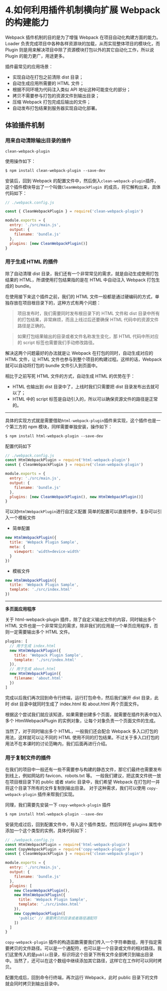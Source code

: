 # 4.如何利用插件机制横向扩展 Webpack 的构建能力

Webpack 插件机制的目的是为了增强 Webpack 在项目自动化构建方面的能力。Loader 负责完成项目中各种各样资源块的加载，从而实现整体项目的模块化，而 Plugin 则是用来解决项目中除了资源模块打包以外的其它自动化工作，所以说 Plugin 的能力更广，用途更多。

插件最常见的应用场景：

- 实现自动在打包之前清除 dist 目录；
- 自动生成应用所需要的 HTML 文件；
- 根据不同环境为代码注入类似 API 地址这种可能变化的部分；
- 拷贝不需要参与打包的资源文件到输出目录；
- 压缩 Webpack 打包完成后输出的文件；
- 自动发布打包结果到服务器实现自动化部署。

## 体验插件机制

### 用来自动清除输出目录的插件

`clean-webpack-plugin`

使用操作如下：

```vb
$ npm install clean-webpack-plugin --save-dev
```

安装后，回到 Webpack 的配置文件中，然后倒入`clean-webpack-plugin`插件，这个插件模块导出了一个叫做`CleanWebpackPlugin `的成员，将它解构出来，具体代码如下：

```js
// ./webpack.config.js

const { CleanWebpackPlugin } = require('clean-webpack-plugin')

module.exports = {
  entry: './src/main.js',
  output: {
    filename: 'bundle.js'
  },
  plugins: [new CleanWebpackPlugin()]
}
```

### 用于生成 HTML 的插件

除了自动清理 dist 目录，我们还有一个非常常见的需求，就是自动生成使用打包结果的 HTML，所谓使用打包结果指的是在 HTML 中自动注入 Webpack 打包生成的 bundle。

在使用接下来这个插件之前，我们的 HTML 文件一般都是通过硬编码的方式，单独存放在项目根目录下的，这种方式有两个问题：

> 项目发布时，我们需要同时发布根目录下的 HTML 文件和 dist 目录中所有的打包结果，非常麻烦，而且上线过后还要确保 HTML 代码中的资源文件路径是正确的。

> 如果打包结果输出的目录或者文件名称发生变化，那 HTML 代码中所对应的 script 标签也需要我们手动修改路径。

解决这两个问题最好的办法就是让 Webpack 在打包的同时，自动生成对应的 HTML 文件，让 HTML 文件也参与到整个项目的构建过程。这样的话，Webpack 就可以自动将打包的 bundle 文件引入到页面中。

相比于之前写死 HTML 文件的方式，自动生成 HTML 的优势在于：

- HTML 也输出到 dist 目录中了，上线时我们只需要把 dist 目录发布出去就可以了；
- HTML 中的 script 标签是自动引入的，所以可以确保资源文件的路径是正常的。

---

具体的实现方式就是需要借助`html-webpack-plugin`插件来实现，这个插件也是一个第三方的 npm 模块，同样需要单独安装，操作如下：

```vb
$ npm install html-webpack-plugin --save-dev
```

配置代码如下

```js
// ./webpack.config.js
const HtmlWebpackPlugin = require('html-webpack-plugin')
const { CleanWebpackPlugin } = require('clean-webpack-plugin')

module.exports = {
  entry: './src/main.js',
  output: {
    filename: 'bundle.js'
  },
  plugins: [new CleanWebpackPlugin(), new HtmlWebpackPlugin()]
}
```

可以对`HtmlWebpackPlugin`进行自定义配置
简单的配置可以直接传参，复杂可以引入一个模板文件

- 简单配置

```js
new HtmlWebpackPlugin({
  title: 'Webpack Plugin Sample',
  meta: {
    viewport: 'width=device-width'
  }
})
```

- 模板文件

```js
new HtmlWebpackPlugin({
  title: 'Webpack Plugin Sample',
  template: './src/index.html'
})
```

---

**多页面应用程序**

关于 html-webpack-plugin 插件，除了自定义输出文件的内容，同时输出多个 HTML 文件也是一个非常常见的需求，除非我们的应用是一个单页应用程序，否则一定需要输出多个 HTML 文件。

```js
plugins: [
  // 用于生成 index.html
  new HtmlWebpackPlugin({
    title: 'Webpack Plugin Sample',
    template: './src/index.html'
  }),
  // 用于生成 about.html
  new HtmlWebpackPlugin({
    filename: 'about.html'
  })
]
```

完成以后我们再次回到命令行终端，运行打包命令，然后我们展开 dist 目录，此时 dist 目录中就同时生成了 index.html 和 about.html 两个页面文件。

根据这个尝试我们就应该知道，如果需要创建多个页面，就需要在插件列表中加入多个 HtmlWebpackPlugin 的实例对象，让每个对象负责一个页面文件的生成。

当然了，对于同时输出多个 HTML，一般我们还会配合 Webpack 多入口打包的用法，这样就可以让不同的 HTML 使用不同的打包结果。不过关于多入口打包的用法不在本课时的讨论范畴内，我们后面再进行介绍。

### 用于复制文件的插件

在我们的项目中一般还有一些不需要参与构建的静态文件，那它们最终也需要发布到线上，例如网站的 favicon、robots.txt 等。
一般我们建议，把这类文件统一放在项目根目录下的 public 或者 static 目录中，我们希望 Webpack 在打包时一并将这个目录下所有的文件复制到输出目录。
对于这种需求，我们可以使用 `copy-webpack-plugin` 插件来帮我们实现。

同理，我们需要先安装一下 `copy-webpack-plugin` 插件

```vb
$ npm install html-webpack-plugin --save-dev
```

安装完成过后，回到配置文件中，导入这个插件类型。然后同样在 plugins 属性中添加一个这个类型的实例，具体代码如下：

```js
// ./webpack.config.js
const HtmlWebpackPlugin = require('html-webpack-plugin')
const CopyWebpackPlugin = require('copy-webpack-plugin')
const { CleanWebpackPlugin } = require('clean-webpack-plugin')

module.exports = {
  entry: './src/main.js',
  output: {
    filename: 'bundle.js'
  },
  plugins: [
    new CleanWebpackPlugin(),
    new HtmlWebpackPlugin({
      title: 'Webpack Plugin Sample',
      template: './src/index.html'
    }),
    new CopyWebpackPlugin([
      'public' // 需要拷贝的目录或者路径通配符
    ])
  ]
}
```

`copy-webpack-plugin` 插件的构造函数需要我们传入一个字符串数组，用于指定需要拷贝的文件路径。可以是一个通配符，也可以是一个目录或文件的相对路径。我们这里传入的是`public`目录，标识将这个目录下所有文件全部拷贝到输出目录中。当然了，还可以在这个数组中继续添加其它路径，这样它在工作时可以同时拷贝。

配置完成后，回到命令行终端，再次运行 Webpack，此时 public 目录下的文件就会同时拷贝到输出目录中。
